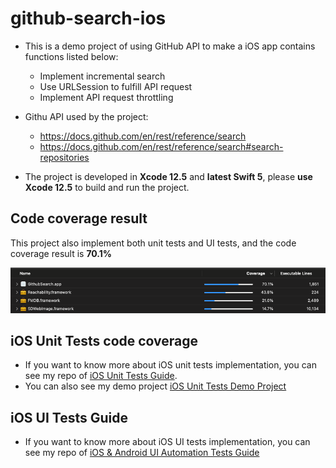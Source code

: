 # github-search-ios

- This is a demo project of using GitHub API to make a iOS app contains functions listed below:
  - Implement incremental search
  - Use URLSession to fulfill API request
  - Implement API request throttling

- Githu API used by the project:
  - https://docs.github.com/en/rest/reference/search
  - https://docs.github.com/en/rest/reference/search#search-repositories

- The project is developed in **Xcode 12.5** and **latest Swift 5**, please **use Xcode 12.5** to build and run the project.

## Code coverage result

This project also implement both unit tests and UI tests, and the code coverage result is **70.1%**

<img src="https://github.com/hayasilin/github-search-ios/blob/master/resources/code_coverage_70.png">

## iOS Unit Tests code coverage
- If you want to know more about iOS unit tests implementation, you can see my repo of [iOS Unit Tests Guide](https://github.com/hayasilin/unit-tests-ios-guide).
- You can also see my demo project [iOS Unit Tests Demo Project](https://github.com/hayasilin/unit-tests-ios-demo-project)

## iOS UI Tests Guide
- If you want to know more about iOS UI tests implementation, you can see my repo of [iOS & Android UI Automation Tests Guide](https://github.com/hayasilin/ios-android-ui-automation-tests-guide)

